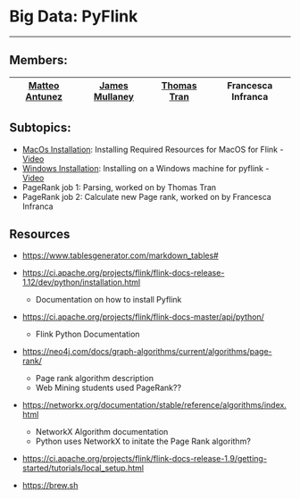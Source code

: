 # Big Data: PyFlink  

----

## Members:

| [Matteo Antunez](https://github.com/matteoantunez) | [James Mullaney](https://github.com/JamesRMullaney)   | [Thomas Tran](https://github.com/thomastran7)  | Francesca Infranca |
|:---:|:---:|:---:|:---:| 

## Subtopics:

- [MacOs Installation](./tutorialFiles/job3/installingHomebrewAndFlink.md): Installing Required Resources for MacOS for Flink - [Video](https://app.vidgrid.com/view/IWFsU8E0Vt9L)
- [Windows Installation](./tutorialFiles/job1/InstallingPyflink.md): Installing on a Windows machine for pyflink - [Video](https://app.vidgrid.com/view/1T3unjs9eFeb)
- PageRank job 1: Parsing, worked on by Thomas Tran
- PageRank job 2: Calculate new Page rank, worked on by Francesca Infranca

## Resources
* https://www.tablesgenerator.com/markdown_tables#
* https://ci.apache.org/projects/flink/flink-docs-release-1.12/dev/python/installation.html
    * Documentation on how to install Pyflink
* https://ci.apache.org/projects/flink/flink-docs-master/api/python/
    * Flink Python Documentation
* https://neo4j.com/docs/graph-algorithms/current/algorithms/page-rank/
    * Page rank algorithm description
    * Web Mining students used PageRank??
* https://networkx.org/documentation/stable/reference/algorithms/index.html
    * NetworkX Algorithm documentation
    * Python uses NetworkX to initate the Page Rank algorithm?

* https://ci.apache.org/projects/flink/flink-docs-release-1.9/getting-started/tutorials/local_setup.html
* https://brew.sh

